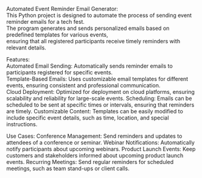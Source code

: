 Automated Event Reminder Email Generator:  
  This Python project is designed to automate the process of sending event reminder emails for a tech fest.  
  The program generates and sends personalized emails based on predefined templates for various events,  
  ensuring that all registered participants receive timely reminders with relevant details.  
  
Features:  
  Automated Email Sending: Automatically sends reminder emails to participants registered for specific events.  
  Template-Based Emails: Uses customizable email templates for different events, ensuring consistent and professional   communication.  
  Cloud Deployment: Optimized for deployment on cloud platforms, ensuring scalability and reliability for large-scale events.
  Scheduling: Emails can be scheduled to be sent at specific times or intervals, ensuring that reminders are timely.
  Customizable Content: Templates can be easily modified to include specific event details, such as time, location, and special instructions.

Use Cases:
  Conference Management: Send reminders and updates to attendees of a conference or seminar.
  Webinar Notifications: Automatically notify participants about upcoming webinars.
  Product Launch Events: Keep customers and stakeholders informed about upcoming product launch events.
  Recurring Meetings: Send regular reminders for scheduled meetings, such as team stand-ups or client calls.
